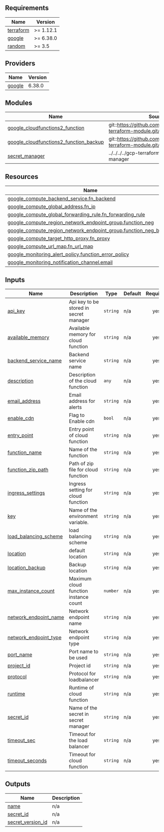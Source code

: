 <!-- BEGIN_TF_DOCS -->
## Requirements

| Name | Version |
|------|---------|
| <a name="requirement_terraform"></a> [terraform](#requirement\_terraform) | >= 1.12.1 |
| <a name="requirement_google"></a> [google](#requirement\_google) | >= 6.38.0 |
| <a name="requirement_random"></a> [random](#requirement\_random) | >= 3.5 |

## Providers

| Name | Version |
|------|---------|
| <a name="provider_google"></a> [google](#provider\_google) | 6.38.0 |

## Modules

| Name | Source | Version |
|------|--------|---------|
| <a name="module_google_cloudfunctions2_function"></a> [google\_cloudfunctions2\_function](#module\_google\_cloudfunctions2\_function) | git::https://github.com/somesh7292/gcp-terraform-module.git//cloudfunction | cloudfunction/1.0.0 |
| <a name="module_google_cloudfunctions2_function_backup"></a> [google\_cloudfunctions2\_function\_backup](#module\_google\_cloudfunctions2\_function\_backup) | git::https://github.com/somesh7292/gcp-terraform-module.git//cloudfunction | cloudfunction/1.0.0 |
| <a name="module_secret_manager"></a> [secret\_manager](#module\_secret\_manager) | ../../../../gcp-terraform-module/secret-manager | n/a |

## Resources

| Name | Type |
|------|------|
| [google_compute_backend_service.fn_backend](https://registry.terraform.io/providers/hashicorp/google/latest/docs/resources/compute_backend_service) | resource |
| [google_compute_global_address.fn_ip](https://registry.terraform.io/providers/hashicorp/google/latest/docs/resources/compute_global_address) | resource |
| [google_compute_global_forwarding_rule.fn_forwarding_rule](https://registry.terraform.io/providers/hashicorp/google/latest/docs/resources/compute_global_forwarding_rule) | resource |
| [google_compute_region_network_endpoint_group.function_neg](https://registry.terraform.io/providers/hashicorp/google/latest/docs/resources/compute_region_network_endpoint_group) | resource |
| [google_compute_region_network_endpoint_group.function_neg_backup](https://registry.terraform.io/providers/hashicorp/google/latest/docs/resources/compute_region_network_endpoint_group) | resource |
| [google_compute_target_http_proxy.fn_proxy](https://registry.terraform.io/providers/hashicorp/google/latest/docs/resources/compute_target_http_proxy) | resource |
| [google_compute_url_map.fn_url_map](https://registry.terraform.io/providers/hashicorp/google/latest/docs/resources/compute_url_map) | resource |
| [google_monitoring_alert_policy.function_error_policy](https://registry.terraform.io/providers/hashicorp/google/latest/docs/resources/monitoring_alert_policy) | resource |
| [google_monitoring_notification_channel.email](https://registry.terraform.io/providers/hashicorp/google/latest/docs/resources/monitoring_notification_channel) | resource |

## Inputs

| Name | Description | Type | Default | Required |
|------|-------------|------|---------|:--------:|
| <a name="input_api_key"></a> [api\_key](#input\_api\_key) | Api key to be stored in secret manager | `string` | n/a | yes |
| <a name="input_available_memory"></a> [available\_memory](#input\_available\_memory) | Available memory for cloud function | `string` | n/a | yes |
| <a name="input_backend_service_name"></a> [backend\_service\_name](#input\_backend\_service\_name) | Backend service name | `string` | n/a | yes |
| <a name="input_description"></a> [description](#input\_description) | Description of the cloud function | `any` | n/a | yes |
| <a name="input_email_address"></a> [email\_address](#input\_email\_address) | Email address for alerts | `string` | n/a | yes |
| <a name="input_enable_cdn"></a> [enable\_cdn](#input\_enable\_cdn) | Flag to Enable cdn | `bool` | n/a | yes |
| <a name="input_entry_point"></a> [entry\_point](#input\_entry\_point) | Entry point of cloud function | `string` | n/a | yes |
| <a name="input_function_name"></a> [function\_name](#input\_function\_name) | Name of the function | `string` | n/a | yes |
| <a name="input_function_zip_path"></a> [function\_zip\_path](#input\_function\_zip\_path) | Path of zip file for cloud function | `string` | n/a | yes |
| <a name="input_ingress_settings"></a> [ingress\_settings](#input\_ingress\_settings) | Ingress setting for cloud function | `string` | n/a | yes |
| <a name="input_key"></a> [key](#input\_key) | Name of the environment variable. | `string` | n/a | yes |
| <a name="input_load_balancing_scheme"></a> [load\_balancing\_scheme](#input\_load\_balancing\_scheme) | load balancing scheme | `string` | n/a | yes |
| <a name="input_location"></a> [location](#input\_location) | default location | `string` | n/a | yes |
| <a name="input_location_backup"></a> [location\_backup](#input\_location\_backup) | Backup location | `string` | n/a | yes |
| <a name="input_max_instance_count"></a> [max\_instance\_count](#input\_max\_instance\_count) | Maximum cloud function instance count | `number` | n/a | yes |
| <a name="input_network_endpoint_name"></a> [network\_endpoint\_name](#input\_network\_endpoint\_name) | Network endpoint name | `string` | n/a | yes |
| <a name="input_network_endpoint_type"></a> [network\_endpoint\_type](#input\_network\_endpoint\_type) | Network endpoint type | `string` | n/a | yes |
| <a name="input_port_name"></a> [port\_name](#input\_port\_name) | Port name to be used | `string` | n/a | yes |
| <a name="input_project_id"></a> [project\_id](#input\_project\_id) | Project id | `string` | n/a | yes |
| <a name="input_protocol"></a> [protocol](#input\_protocol) | Protocol for loadbalancer | `string` | n/a | yes |
| <a name="input_runtime"></a> [runtime](#input\_runtime) | Runtime of cloud function | `string` | n/a | yes |
| <a name="input_secret_id"></a> [secret\_id](#input\_secret\_id) | Name of the secret in secret manager | `string` | n/a | yes |
| <a name="input_timeout_sec"></a> [timeout\_sec](#input\_timeout\_sec) | Timeout for the load balancer | `string` | n/a | yes |
| <a name="input_timeout_seconds"></a> [timeout\_seconds](#input\_timeout\_seconds) | Timeout for cloud function | `string` | n/a | yes |

## Outputs

| Name | Description |
|------|-------------|
| <a name="output_name"></a> [name](#output\_name) | n/a |
| <a name="output_secret_id"></a> [secret\_id](#output\_secret\_id) | n/a |
| <a name="output_secret_version_id"></a> [secret\_version\_id](#output\_secret\_version\_id) | n/a |
<!-- END_TF_DOCS -->